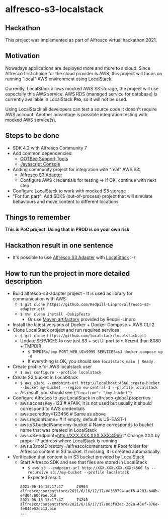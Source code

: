 # alfresco-s3-localstack
## Hackathon
This project was implemented as part of Alfresco virtual hackathon 2021.
## Motivation
Nowadays applications are deployed more and more to a cloud. Since Alfresco first choice for the cloud provider is AWS, this project will focus on running "local" AWS environment using [LocalStack](https://github.com/localstack/localstack/blob/master/README.md).

Currently, LocalStack allows mocked AWS S3 storage, the project will use especially this AWS service. AWS RDS (managed service for database) is currently available in LocalStack **Pro**, so it will not be used.

Using LocalStack all developers can test a source code it doesn't require AWS account. Another advantage is possible integration testing with mocked AWS service(s). 
## Steps to be done
- SDK 4.2 with Alfresco Community 7
- Add common dependencies:
  - [OOTBee Support Tools](https://github.com/OrderOfTheBee/ootbee-support-tools)
  - [Javascript Console](https://github.com/share-extras/js-console)
- Adding community project for integration with "real" AWS S3:
  - [Alfresco S3 Adapter](https://github.com/Redpill-Linpro/alfresco-s3-adapter)
  - Configure AWS credentials for testing -> If OK, continue with next step
- Configure LocalStack to work with mocked S3 storage  
- "For fun part": Add SDK5 (out-of-process) project that will simulate behaviours and move content to different locations
## Things to remember
**This is PoC project. Using that in PROD is on your own risk.**
## Hackathon result in one sentence
- It's possible to use [Alfresco S3 Adapter](https://github.com/Redpill-Linpro/alfresco-s3-adapter) with [LocalStack](https://github.com/localstack/localstack/blob/master/README.md) :-)
## How to run the project in more detailed description 
- Build alfresco-s3-adapter project - It is used as library for communication with AWS 
  - `$ git clone https://github.com/Redpill-Linpro/alfresco-s3-adapter.git`
  - `$ mvn clean install -DskipTests`
    - Or use [Maven artifactory](https://maven.redpill-linpro.com/nexus/content/repositories/public/org/redpill-linpro/alfresco/s3/) provided by Redpill-Linpro
- Install the latest versions of Docker + Docker Compose + AWS CLI 2
- Clone LocalStack project and run required services
  - `$ git clone https://github.com/localstack/localstack.git`
  - Update SERVICES to use just S3 + set UI port to different than 8080 + TMPDIR
    - `$ TMPDIR=/tmp PORT_WEB_UI=9999 SERVICES=s3 docker-compose up -d`
    - If everything is OK, you should see `localstack_main | Ready.`
- Create profile for AWS localstack user
  - `$ aws configure --profile localstack`
- Create S3 bucket in LocalStack
  - `$ aws s3api --endpoint-url http://localhost:4566 create-bucket --bucket my-bucket --region eu-central-1 --profile localstack`
  - As result, you should see `{"Location": "/my-bucket"}`
- Configure Alfresco to use LocalStack in alfresco-global.properties
  - aws.accessKey=123 # AFAIK, it is not used but usually it should correspond to AWS credentials 
  - aws.secretKey=123456 # Same as above
  - aws.regionName= # If empty, default is US-EAST-1
  - aws.s3.bucketName=my-bucket # Name corresponds to bucket name that was created in LocalStack
  - aws.s3.endpoint=http://XXX.XXX.XXX.XXX:4566 # Change XXX by proper IP address where LocalStack is running
  - aws.s3.rootDirectory=/alfresco/contentstore # Root folder for Alfresco content in S3 bucket. If missing, it is created automatically.
- Verification that content is in S3 bucket provided by LocalStack
  - Start Alfresco SDK and see that files are stored in LocalStack
    - `$ aws s3 --endpoint-url http://XXX.XXX.XXX.XXX:4566 ls --recursive s3://my-bucket --profile localstack`
    - Expected result:
    ```
    2021-06-16 13:17:47      20964 alfresco/contentstore/2021/6/16/17/17/00369794-aef6-4203-b40b-e4d047b0c9ae.bin
    2021-06-16 13:17:47      74240 alfresco/contentstore/2021/6/16/17/17/003f93ec-2c2a-43ef-876e-fe044e52c513.bin
    ...
    ```
